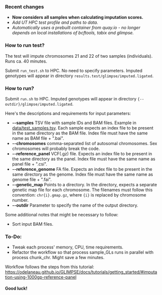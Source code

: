 ### Recent changes
* **Now considers all samples when calculating imputation scores.**
* *Add UT HPC test profile and paths to data.*
* *Automatically uses a prebuilt container from quay.io  -  no longer depends on local installations of bcftools, tabix and glimpse.*

### How to run test?
The test will impute chromosomes 21 and 22 of two samples (individuals). Runs ca. 40 minutes.

Submit `run_test.sh` to HPC. No need to specify parameters. Imputed genotypes will appear in directory `results.test/glimpse/imputed.ligated`.

### How to run?
Submit `run.sh` to HPC. Imputed genotypes will appear in directory `{--outdir}/glimpse/imputed.ligated`.

Here's the descriptions and requirements for input parameters:
* **--samples** TSV file with sample IDs and BAM files. Example in [data/test_samples.tsv](https://github.com/peepkolberg/glimpse/blob/main/data/test_samples.tsv). Each sample expects an index file to be present in the same directory as the BAM file. Index file must have the same name as BAM file + ".bai".
* **--chromosomes** comma-separated list of autosomal chromosomes. Sex chromosomes will probably break the code.
* **--reference_panel** VCF(.gz) file. Expects an index file to be present in the same directory as the panel. Index file must have the same name as panel file + ".csi".
* **--reference_genome** FA file. Expects an index file to be present in the same directory as the genome. Index file must have the same name as genome file + ".fai".
* **--genetic_map** Points to a directory. In the directory, expects a separate genetic map file for each chromosome. The filenames must follow this convention: `chr{i}.gmap.gz`, where `{i}` is replaced by chromosome number.
* **--outdir** Parameter to specify the name of the output directory.

Some additional notes that might be necessary to follow:
* Sort input BAM files.

### To-Do:
* Tweak each process' memory, CPU, time requirements.
* Refactor the workflow so that process sample_GLs runs in parallel with process chunk_chr. Might save a few minutes.

Workflow follows the steps from this tutorial: https://odelaneau.github.io/GLIMPSE/docs/tutorials/getting_started/#imputation-using-1000gp-reference-panel

#### Good luck!
